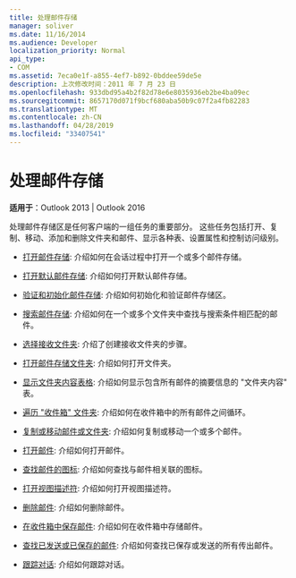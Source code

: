 ```yaml
---
title: 处理邮件存储
manager: soliver
ms.date: 11/16/2014
ms.audience: Developer
localization_priority: Normal
api_type:
- COM
ms.assetid: 7eca0e1f-a855-4ef7-b892-0bddee59de5e
description: 上次修改时间：2011 年 7 月 23 日
ms.openlocfilehash: 933dbd95a4b2f82d78e6e8035936eb2be4ba09ec
ms.sourcegitcommit: 8657170d071f9bcf680aba50b9c07f2a4fb82283
ms.translationtype: MT
ms.contentlocale: zh-CN
ms.lasthandoff: 04/28/2019
ms.locfileid: "33407541"
---
```

# <a name="handling-a-message-store"></a>处理邮件存储
  
**适用于**：Outlook 2013 | Outlook 2016 
  
处理邮件存储区是任何客户端的一组任务的重要部分。 这些任务包括打开、复制、移动、添加和删除文件夹和邮件、显示各种表、设置属性和控制访问级别。

- [打开邮件存储](opening-a-message-store.md): 介绍如何在会话过程中打开一个或多个邮件存储。
    
- [打开默认邮件存储](opening-the-default-message-store.md): 介绍如何打开默认邮件存储。
    
- [验证和初始化邮件存储](validating-and-initializing-a-message-store.md): 介绍如何初始化和验证邮件存储区。
    
- [搜索邮件存储](searching-a-message-store.md): 介绍如何在一个或多个文件夹中查找与搜索条件相匹配的邮件。
    
- [选择接收文件夹](selecting-a-receive-folder.md): 介绍了创建接收文件夹的步骤。
    
- [打开邮件存储文件夹](opening-a-message-store-folder.md): 介绍如何打开文件夹。
    
- [显示文件夹内容表格](displaying-a-folder-contents-table.md): 介绍如何显示包含所有邮件的摘要信息的 "文件夹内容" 表。
    
- [遍历 "收件箱" 文件夹](traversing-the-inbox-folder.md): 介绍如何在收件箱中的所有邮件之间循环。
    
- [复制或移动邮件或文件夹](copying-or-moving-a-message-or-a-folder.md): 介绍如何复制或移动一个或多个邮件。
    
- [打开邮件](opening-a-message.md): 介绍如何打开邮件。
    
- [查找邮件的图标](finding-the-icon-for-a-message.md): 介绍如何查找与邮件相关联的图标。
    
- [打开视图描述符](opening-a-view-descriptor.md): 介绍如何打开视图描述符。
    
- [删除邮件](deleting-a-message.md): 介绍如何删除邮件。
    
- [在收件箱中保存邮件](saving-a-message-in-the-inbox.md): 介绍如何在收件箱中存储邮件。
    
- [查找已发送或已保存的邮件](finding-sent-or-saved-messages.md): 介绍如何查找已保存或发送的所有传出邮件。
    
- [跟踪对话](tracking-conversations.md): 介绍如何跟踪对话。
    

